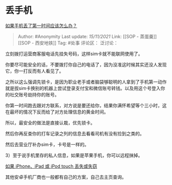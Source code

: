 # 丢手机
[如果手机丢了第一时间应该怎么办？](https://www.zhihu.com/question/497949016/answer/2221521343)

> Author: #Anonymity
> Last update: *15/11/2021*
> Link: [[SOP - 蒸蛋羹]] [[SOP - 西安地铁]]
> Tag: #处事
> 评论区：
> 泛讨论：

立刻拨打运营商客服电话先挂失号码，这样sim卡就不能联网使用了。

你要尽可能安全的话，不要拨打你自己的电话了，因为没准这时候其实还没人发现它，你一打反而有人看见了。

之所以这么强调先锁卡，是因为职业老手或者脑袋够聪明的人拿到了手机第一动作就是拔sim卡换别的机器上尝试登录支付宝和微信账号转钱。以及用这个号登入你的社交账号劫持你的账号。

你第一时间跑去跟对方联系，对方说是要还给你，结果你满怀希望等个三小时，这在最坏的情况下反而给了对方处理信息的黄金时间。

所以，最安全的做法是直接认栽，优先锁卡。

然后你再反查你的打车记录之列的信息去看看司机有没有捡到之类的。

然后去营业厅补办sim卡，卡号是一样的。

3）至于说手机里存的私人信息，如果是苹果手机，你可以远程抹掉。

[如果 iPhone、iPad 或 iPod touch 丢失或失窃​](https://link.zhihu.com/?target=https%3A//support.apple.com/zh-cn/HT201472)

其他安卓手机厂商也一般都有自己的方案，自己去主页查询。
